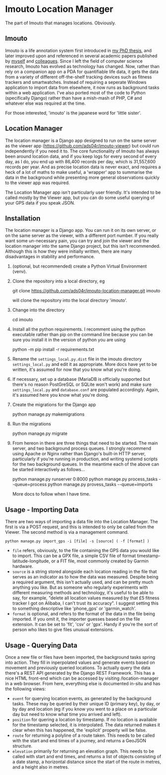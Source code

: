 Imouto Location Manager
=======================

The part of Imouto that manages locations. Obviously.

Imouto
------
Imouto is a life annotation system first introduced in 
[my PhD thesis](https://eprints.soton.ac.uk/266554/1/thesis.pdf), and
later improved upon and referenced in several academic papers published by
[myself](https://eprints.soton.ac.uk/272324/1/websci11final.pdf) and
[colleagues](https://eprints.soton.ac.uk/346890/1/memorybook.pdf).
Since I left the field of computer science research,
Imouto has evolved as technology has changed. Now, rather than rely on
a companion app on a PDA for quantifiable life data, it gets the data from
a variety of different off-the-shelf tracking devices such as fitness
trackers and smartwatches. Instead of requiring a seperate Windows
application to import data from elsewhere, it now runs as background
tasks within a web application. I've also ported most of the code to
Python (specifically Django) rather than have a mish-mash of PHP, C# and
whatever else was required at the time.

For those interested, 'imouto' is the japanese word for 'little sister'.

Location Manager
----------------

The location manager is a Django app designed to run on the same server as
the viewer app (https://github.com/ads04r/imouto-viewer) but could run
independently if you need it to. The core functionality of Imouto has always
been around location data, and if you keep logs for every second of every
day, as I do, you end up with 86,400 records per day, which is 31,557,600
records per year. And as precise location data is never exact, and requires
a heck of a lot of maths to make useful, a 'wrapper' app to summarise the
data in the background while presenting more general observations quickly
to the viewer app was required.

The Location Manager app isn't particularly user friendly. It's intended
to be called mostly by the Viewer app, but you can do some useful querying
of your GPS data if you speak JSON.

Installation
------------

The location manager is a Django app. You can run it on its own server,
or on the same server as the viewer, with a different port number. If you
really want some un-necessary pain, you can try and join the viewer and
the location manager into the same Django project, but this isn't
recommended. Although this is how they were initially written, there are
many disadvantages in stability and performance.

1. (optional, but recommended) create a Python Virtual Environment (venv).

2. Clone the repository into a local directory, eg

    git clone https://github.com/ads04r/imouto-location-manager.git imouto

   will clone the repository into the local directory 'imouto'.

3. Change into the directory

    cd imouto

4. Install all the python requirements. I recomment using the python
   executable rather than pip on the command line because you can be sure
   you install it in the version of python you are using

    python -m pip install -r requirements.txt

5. Rename the `settings_local.py.dist` file in the imouto directory
   `settings_local.py` and edit it as appropriate. More docs have
   yet to be written, it's assumed for now that you know what you're
   doing.

6. If necessary, set up a database (MariaDB is officially supported but
   there's no reason PostGreSQL or SQLite won't work) and make sure
   `settings_local.py` and `database.conf` are populated accordingly.
   Again, it's assumed here you know what you're doing.

7. Create the migrations for the Django app

    python manage.py makemigrations

8. Run the migrations

    python manage.py migrate

9. From hereon in there are three things that need to be started.
   The main server, and two background process queues. I strongly
   recommend using Apache or Nginx rather than Django's built-in
   HTTP server, particularly if you're running in production, and
   writing systemd scripts for the two background queues. In the
   meantime each of the above can be started interactively as
   follows...

    python manage.py runserver 0:8000
    python manage.py process_tasks --queue=process
    python manage.py provess_tasks --queue=imports

   More docs to follow when I have time.


Usage - Importing Data
----------------------

There are two ways of importing a data file into the Location Manager. The
first is via a POST request, and this is intended to only be called from
the Viewer. The second method is via a management command.

    python manage.py import_gps -i [file] -s [source] ( -f [format] )

* `file` refers, obviously, to the file containing the GPS data you would
  like to import. This can be a GPX file, a simple CSV file of format
  timestamp-latitude-longitude, or a FIT file, most commonly created by
  Garmin hardware.
* `source` is a string stored alongside each location reading in the file
  that serves as an indicator as to how the data was measured. Despite
  being a required argument, this isn't actually used, and can be pretty
  much anything you like. But as someone who regularly experiments with
  different measuring methods and technology, it's useful to be able to
  say, for example, "delete all location values measured by that £5
  fitness tracker I got on Alibaba, I can't trust its accuracy". I suggest
  setting this to something descriptive like 'phone_gps' or 'garmin_watch'.
* `format` is optional, and refers to the format of the data in the file
  being imported. If you omit it, the importer guesses based on the
  file extension. It can be set to 'fit', 'csv' or 'gpx'. Handy if you're
  the sort of person who likes to give files unusual extensions.

Usage - Querying Data
---------------------

Once a new file or files have been imported, the background tasks spring
into action. They fill in inperpolated values and generate events based on
movement and previously queried locations. To actually query the data there's
a REST API generated by the Django REST Framework. This has a nice HTML
front-end which can be accessed by visiting /location-manager in a web
browser. From here, everything else is documented in-situ and has the
following views:

* `event` for querying location events, as generated by the background tasks.
  These may be queried by their unique ID (primary key), by day, or by
  day and location (eg if you know you went to a place on a particular day
  but need to know what time you arrived and left).
* `position` for quering a location by timestamp. If no location is available
  for the timestamp selected, it is interpolated. The data returned makes it
  clear when this has happened, the 'explicit' property will be false.
* `route` for returning a polyline of a route taken. This needs to be called
  with the start and end times of a journey, and returns a GeoJSON structure.
* `elevation` primarily for returning an elevation graph. This needs to be
  called with start and end times, and returns a list of objects consisting
  of a date stamp, a horizontal distance since the start of the route in
  metres, and a height also in metres.


